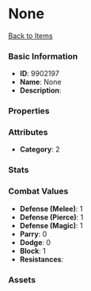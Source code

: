 # None



[Back to Items](../items.md)

### Basic Information

- **ID**: 9902197
- **Name**: None
- **Description**: 

### Properties


### Attributes

- **Category**: 2

### Stats


### Combat Values

- **Defense (Melee)**: 1
- **Defense (Pierce)**: 1
- **Defense (Magic)**: 1
- **Parry**: 0
- **Dodge**: 0
- **Block**: 1
- **Resistances**: 

### Assets


